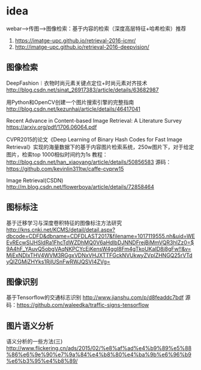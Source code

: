 # idea
webar-->传图-->图像检索：基于内容的检索（深度高层特征+哈希检索）推荐
1. https://imatge-upc.github.io/retrieval-2016-icmr/
2. http://imatge-upc.github.io/retrieval-2016-deepvision/

## 图像检索
DeepFashion︱衣物时尚元素关键点定位+时尚元素对齐技术
http://blog.csdn.net/sinat_26917383/article/details/63682987

用Python和OpenCV创建一个图片搜索引擎的完整指南
http://blog.csdn.net/kezunhai/article/details/46417041

Recent Advance in Content-based Image Retrieval: A Literature Survey
https://arxiv.org/pdf/1706.06064.pdf

CVPR2015的论文《Deep Learning of Binary Hash Codes for Fast Image Retrieval》实现的海量数据下的基于内容图片检索系统，250w图片下，对于给定图片，检索top 1000相似时间约为1s 教程：http://blog.csdn.net/han_xiaoyang/article/details/50856583 源码：https://github.com/kevinlin311tw/caffe-cvprw15

Image Retrieval(CSDN)
http://m.blog.csdn.net/flowerboya/article/details/72858464

## 图标标注
基于迁移学习与深度卷积特征的图像标注方法研究 
http://kns.cnki.net/KCMS/detail/detail.aspx?dbcode=CDFD&dbname=CDFDLAST2017&filename=1017119555.nh&uid=WEEvREcwSlJHSldRa1FhcTdWZDhMQ0V6aHdlbDJNNDFrejBiMmVQR3hIZz0=$9A4hF_YAuvQ5obgVAqNKPCYcEjKensW4ggI8Fm4gTkoUKaID8j8gFw!!&v=MjExNDIxTHV4WVM3RGgxVDNxVHJXTTFGckNVUkwyZVplZHNGQ25rVTdyQlZGMjZHYks1RjlUSnFwRWJQSVI4ZVg=


## 图像识别
基于Tensorflow的交通标志识别 http://www.jianshu.com/p/d8feaddc7bdf  源码：https://github.com/waleedka/traffic-signs-tensorflow

## 图片语义分析
语义分析的一些方法(三) http://www.flickering.cn/ads/2015/02/%e8%af%ad%e4%b9%89%e5%88%86%e6%9e%90%e7%9a%84%e4%b8%80%e4%ba%9b%e6%96%b9%e6%b3%95%e4%b8%89/
